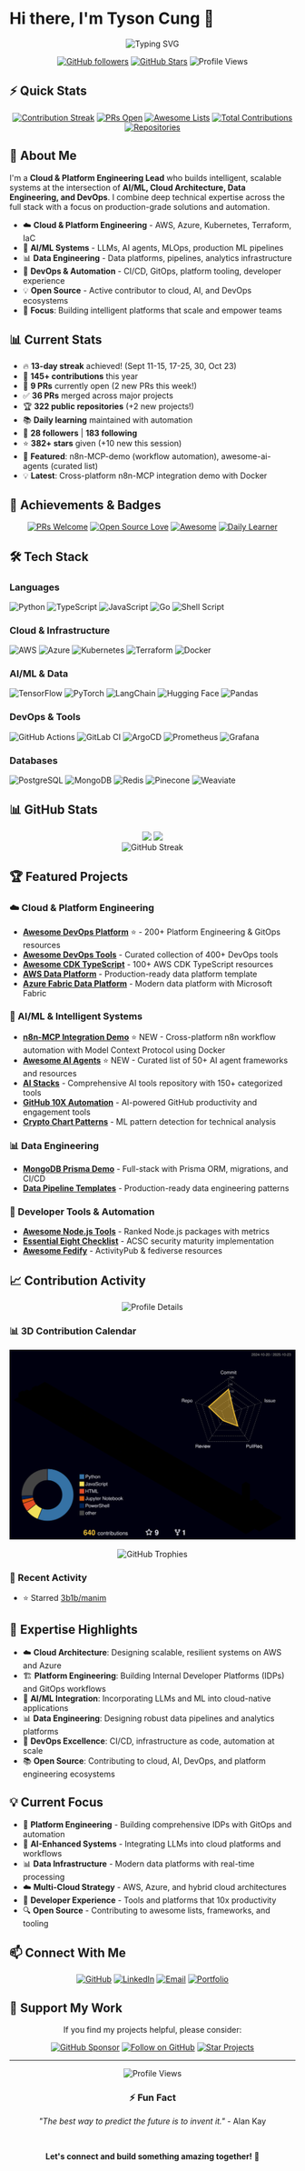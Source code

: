 # Hi there, I'm Tyson Cung 👋

<div align="center">
  <img src="https://readme-typing-svg.herokuapp.com?font=Fira+Code&pause=1000&width=550&lines=Cloud+%26+Platform+Engineering+Lead;AI%2FML+%7C+Data+%7C+DevOps+Expert;Building+Intelligent+Cloud+Systems;Open+Source+Contributor+%7C+10x+Engineer+🚀" alt="Typing SVG" />
  
  [![GitHub followers](https://img.shields.io/github/followers/tysoncung?label=Follow&style=social)](https://github.com/tysoncung)
  [![GitHub Stars](https://img.shields.io/github/stars/tysoncung?style=social)](https://github.com/tysoncung)
  ![Profile Views](https://komarev.com/ghpvc/?username=tysoncung&color=blue)
</div>

## ⚡ Quick Stats
<div align="center">
  
  [![Contribution Streak](https://img.shields.io/badge/🔥%20Streak-13%20days-orange)](https://github.com/tysoncung/daily-learning)
  [![PRs Open](https://img.shields.io/badge/PRs-9%20Open-green)](https://github.com/pulls?q=is%3Apr+author%3Atysoncung+is%3Aopen)
  [![Awesome Lists](https://img.shields.io/badge/Awesome%20Lists-5%20Created-purple)](https://github.com/tysoncung?tab=repositories&q=awesome)
  [![Total Contributions](https://img.shields.io/badge/Contributions-145%2B-blue)](https://github.com/tysoncung)
  [![Repositories](https://img.shields.io/badge/Repos-320%2B-blueviolet)](https://github.com/tysoncung?tab=repositories)
  
</div>

## 🚀 About Me

I'm a **Cloud & Platform Engineering Lead** who builds intelligent, scalable systems at the intersection of **AI/ML, Cloud Architecture, Data Engineering, and DevOps**. I combine deep technical expertise across the full stack with a focus on production-grade solutions and automation.

- ☁️ **Cloud & Platform Engineering** - AWS, Azure, Kubernetes, Terraform, IaC
- 🤖 **AI/ML Systems** - LLMs, AI agents, MLOps, production ML pipelines
- 📊 **Data Engineering** - Data platforms, pipelines, analytics infrastructure
- 🔧 **DevOps & Automation** - CI/CD, GitOps, platform tooling, developer experience
- 💡 **Open Source** - Active contributor to cloud, AI, and DevOps ecosystems
- 🎯 **Focus**: Building intelligent platforms that scale and empower teams

<!-- STATS:START -->
## 📊 Current Stats
- 🔥 **13-day streak** achieved! (Sept 11-15, 17-25, 30, Oct 23)
- 📝 **145+ contributions** this year
- 🎯 **9 PRs** currently open (2 new PRs this week!)
- ✅ **36 PRs** merged across major projects
- 🏆 **322 public repositories** (+2 new projects!)
- 📚 **Daily learning** maintained with automation
- 👥 **28 followers** | **183 following**
- ⭐ **382+ stars** given (+10 new this session)
- 🚀 **Featured**: n8n-MCP-demo (workflow automation), awesome-ai-agents (curated list)
- 💡 **Latest**: Cross-platform n8n-MCP integration demo with Docker
<!-- STATS:END -->

## 🏅 Achievements & Badges

<div align="center">
  
[![PRs Welcome](https://img.shields.io/badge/PRs-welcome-brightgreen.svg?style=for-the-badge)](https://makeapullrequest.com)
[![Open Source Love](https://img.shields.io/badge/Open%20Source-%E2%9D%A4-red?style=for-the-badge)](https://github.com/tysoncung)
[![Awesome](https://img.shields.io/badge/Awesome-Lists-FC60A8?style=for-the-badge)](https://github.com/sindresorhus/awesome)
[![Daily Learner](https://img.shields.io/badge/Daily-Learner-blue?style=for-the-badge)](https://github.com/tysoncung/daily-learning)

</div>

## 🛠️ Tech Stack

### Languages
![Python](https://img.shields.io/badge/Python-3776AB?style=for-the-badge&logo=python&logoColor=white)
![TypeScript](https://img.shields.io/badge/TypeScript-007ACC?style=for-the-badge&logo=typescript&logoColor=white)
![JavaScript](https://img.shields.io/badge/JavaScript-F7DF1E?style=for-the-badge&logo=javascript&logoColor=black)
![Go](https://img.shields.io/badge/Go-00ADD8?style=for-the-badge&logo=go&logoColor=white)
![Shell Script](https://img.shields.io/badge/Shell_Script-121011?style=for-the-badge&logo=gnu-bash&logoColor=white)

### Cloud & Infrastructure
![AWS](https://img.shields.io/badge/AWS-232F3E?style=for-the-badge&logo=amazon-aws&logoColor=white)
![Azure](https://img.shields.io/badge/Azure-0089D0?style=for-the-badge&logo=microsoft-azure&logoColor=white)
![Kubernetes](https://img.shields.io/badge/Kubernetes-326CE5?style=for-the-badge&logo=kubernetes&logoColor=white)
![Terraform](https://img.shields.io/badge/Terraform-623CE4?style=for-the-badge&logo=terraform&logoColor=white)
![Docker](https://img.shields.io/badge/Docker-2496ED?style=for-the-badge&logo=docker&logoColor=white)

### AI/ML & Data
![TensorFlow](https://img.shields.io/badge/TensorFlow-FF6F00?style=for-the-badge&logo=tensorflow&logoColor=white)
![PyTorch](https://img.shields.io/badge/PyTorch-EE4C2C?style=for-the-badge&logo=pytorch&logoColor=white)
![LangChain](https://img.shields.io/badge/LangChain-1C3C3C?style=for-the-badge)
![Hugging Face](https://img.shields.io/badge/Hugging%20Face-FFD21E?style=for-the-badge&logo=huggingface&logoColor=black)
![Pandas](https://img.shields.io/badge/Pandas-150458?style=for-the-badge&logo=pandas&logoColor=white)

### DevOps & Tools
![GitHub Actions](https://img.shields.io/badge/GitHub_Actions-2088FF?style=for-the-badge&logo=github-actions&logoColor=white)
![GitLab CI](https://img.shields.io/badge/GitLab_CI-FC6D26?style=for-the-badge&logo=gitlab&logoColor=white)
![ArgoCD](https://img.shields.io/badge/ArgoCD-EF7B4D?style=for-the-badge&logo=argo&logoColor=white)
![Prometheus](https://img.shields.io/badge/Prometheus-E6522C?style=for-the-badge&logo=prometheus&logoColor=white)
![Grafana](https://img.shields.io/badge/Grafana-F46800?style=for-the-badge&logo=grafana&logoColor=white)

### Databases
![PostgreSQL](https://img.shields.io/badge/PostgreSQL-316192?style=for-the-badge&logo=postgresql&logoColor=white)
![MongoDB](https://img.shields.io/badge/MongoDB-47A248?style=for-the-badge&logo=mongodb&logoColor=white)
![Redis](https://img.shields.io/badge/Redis-DC382D?style=for-the-badge&logo=redis&logoColor=white)
![Pinecone](https://img.shields.io/badge/Pinecone-000000?style=for-the-badge)
![Weaviate](https://img.shields.io/badge/Weaviate-00C7B7?style=for-the-badge)

## 📊 GitHub Stats

<div align="center">
  <img height="180em" src="https://github-readme-stats.vercel.app/api?username=tysoncung&show_icons=true&theme=tokyonight&include_all_commits=true&count_private=true&cache=1761265602"/>
  <img height="180em" src="https://github-readme-stats.vercel.app/api/top-langs/?username=tysoncung&layout=compact&langs_count=10&theme=tokyonight&hide=html,css&cache=1761265602"/>
</div>

<div align="center">
  <img src="https://github-readme-streak-stats.herokuapp.com/?user=tysoncung&theme=tokyonight&cache=1761265602" alt="GitHub Streak" />
</div>

## 🏆 Featured Projects

### ☁️ Cloud & Platform Engineering
- **[Awesome DevOps Platform](https://github.com/tysoncung/awesome-devops-platform)** ⭐ - 200+ Platform Engineering & GitOps resources
- **[Awesome DevOps Tools](https://github.com/tysoncung/awesome-devops-tools)** - Curated collection of 400+ DevOps tools
- **[Awesome CDK TypeScript](https://github.com/tysoncung/awesome-cdk-typescript)** - 100+ AWS CDK TypeScript resources
- **[AWS Data Platform](https://github.com/tysoncung/aws-data-platform)** - Production-ready data platform template
- **[Azure Fabric Data Platform](https://github.com/tysoncung/azure-fabric-data-platform)** - Modern data platform with Microsoft Fabric

### 🤖 AI/ML & Intelligent Systems
- **[n8n-MCP Integration Demo](https://github.com/tysoncung/n8n-mcp-demo)** ⭐ NEW - Cross-platform n8n workflow automation with Model Context Protocol using Docker
- **[Awesome AI Agents](https://github.com/tysoncung/awesome-ai-agents)** ⭐ NEW - Curated list of 50+ AI agent frameworks and resources
- **[AI Stacks](https://github.com/tysoncung/ai-stacks)** - Comprehensive AI tools repository with 150+ categorized tools
- **[GitHub 10X Automation](in-repo)** - AI-powered GitHub productivity and engagement tools
- **[Crypto Chart Patterns](https://github.com/tysoncung/crypto-chart-patterns)** - ML pattern detection for technical analysis

### 📊 Data Engineering
- **[MongoDB Prisma Demo](https://github.com/tysoncung/mongodb-prisma-demo)** - Full-stack with Prisma ORM, migrations, and CI/CD
- **[Data Pipeline Templates](coming-soon)** - Production-ready data engineering patterns

### 🔧 Developer Tools & Automation
- **[Awesome Node.js Tools](https://github.com/tysoncung/awesome-nodejs-tools)** - Ranked Node.js packages with metrics
- **[Essential Eight Checklist](https://github.com/tysoncung/essential-eight-checklist)** - ACSC security maturity implementation
- **[Awesome Fedify](https://github.com/tysoncung/awesome-fedify)** - ActivityPub & fediverse resources

## 📈 Contribution Activity

<div align="center">
  <img src="https://github-profile-summary-cards.vercel.app/api/cards/profile-details?username=tysoncung&theme=tokyonight&cache=1761265602" alt="Profile Details" />
</div>

### 📊 3D Contribution Calendar
![3D Contribution Calendar](./profile-3d-contrib/profile-night-rainbow.svg)

<div align="center">
  <img src="https://github-profile-trophy.vercel.app/?username=tysoncung&theme=tokyonight&no-frame=true&column=7&cache=1761265602" alt="GitHub Trophies" />
</div>

### 🔄 Recent Activity
<!-- RECENT:START -->
- ⭐ Starred [3b1b/manim](https://github.com/3b1b/manim)
<!-- RECENT:END -->

## 🌟 Expertise Highlights

- ☁️ **Cloud Architecture**: Designing scalable, resilient systems on AWS and Azure
- 🏗️ **Platform Engineering**: Building Internal Developer Platforms (IDPs) and GitOps workflows
- 🤖 **AI/ML Integration**: Incorporating LLMs and ML into cloud-native applications
- 📊 **Data Engineering**: Designing robust data pipelines and analytics platforms
- 🔧 **DevOps Excellence**: CI/CD, infrastructure as code, automation at scale
- 📚 **Open Source**: Contributing to cloud, AI, DevOps, and platform engineering ecosystems

## 💡 Current Focus

- 🎯 **Platform Engineering** - Building comprehensive IDPs with GitOps and automation
- 🤖 **AI-Enhanced Systems** - Integrating LLMs into cloud platforms and workflows
- 📊 **Data Infrastructure** - Modern data platforms with real-time processing
- ☁️ **Multi-Cloud Strategy** - AWS, Azure, and hybrid cloud architectures
- 🚀 **Developer Experience** - Tools and platforms that 10x productivity
- 🔍 **Open Source** - Contributing to awesome lists, frameworks, and tooling

## 📫 Connect With Me

<div align="center">
  
[![GitHub](https://img.shields.io/badge/GitHub-100000?style=for-the-badge&logo=github&logoColor=white)](https://github.com/tysoncung)
[![LinkedIn](https://img.shields.io/badge/LinkedIn-0077B5?style=for-the-badge&logo=linkedin&logoColor=white)](https://www.linkedin.com/in/tysoncung/)
[![Email](https://img.shields.io/badge/Email-D14836?style=for-the-badge&logo=gmail&logoColor=white)](mailto:tyson.cung@gmail.com)
[![Portfolio](https://img.shields.io/badge/Portfolio-000000?style=for-the-badge&logo=About.me&logoColor=white)](https://tysoncung.github.io)

</div>

## 💖 Support My Work

<div align="center">
  
  If you find my projects helpful, please consider:
  
  [![GitHub Sponsor](https://img.shields.io/badge/Sponsor-❤️-red?style=for-the-badge&logo=github-sponsors)](https://github.com/sponsors/tysoncung)
  [![Follow on GitHub](https://img.shields.io/badge/Follow-GitHub-black?style=for-the-badge&logo=github)](https://github.com/tysoncung)
  [![Star Projects](https://img.shields.io/badge/⭐%20Star-My%20Projects-yellow?style=for-the-badge)](https://github.com/tysoncung?tab=repositories)
  
</div>

---

<div align="center">
  <img src="https://komarev.com/ghpvc/?username=tysoncung&style=for-the-badge&color=blue" alt="Profile Views" />
  
  ### ⚡ Fun Fact
  *"The best way to predict the future is to invent it."* - Alan Kay
  
  <br/>
  
  **Let's connect and build something amazing together!** 🚀
</div>

<!-- Last updated: 2025-10-24 00:26:42 UTC -->
